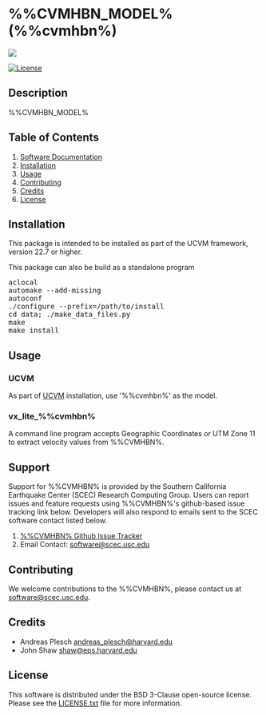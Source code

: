 # %%CVMHBN_MODEL% (%%cvmhbn%)

<a href="https://github.com/SCECcode/%%cvmhbn%.git"><img src="https://github.com/SCECcode/cvmhbn/wiki/images/%%cvmhbn%_logo.png"></a>

[![License](https://img.shields.io/badge/License-BSD_3--Clause-blue.svg)](https://opensource.org/licenses/BSD-3-Clause)


## Description

%%CVMHBN_MODEL%

## Table of Contents
1. [Software Documentation](https://github.com/SCECcode/cvmhbn/wiki)
2. [Installation](#installation)
3. [Usage](#usage)
4. [Contributing](#contributing)
5. [Credits](#credit)
6. [License](#license)

## Installation
This package is intended to be installed as part of the UCVM framework,
version 22.7 or higher. 

This package can also be build as a standalone program

<pre>
aclocal
automake --add-missing
autoconf
./configure --prefix=/path/to/install
cd data; ./make_data_files.py 
make
make install
</pre>

## Usage

### UCVM

As part of [UCVM](https://github.com/SCECcode/ucvm) installation, use '%%cvmhbn%' as the model.

### vx_lite_%%cvmhbn%

A command line program accepts Geographic Coordinates or UTM Zone 11 to extract velocity values
from %%CVMHBN%.

## Support
Support for %%CVMHBN% is provided by the Southern California Earthquake Center
(SCEC) Research Computing Group.  Users can report issues and feature requests 
using %%CVMHBN%'s github-based issue tracking link below. Developers will also 
respond to emails sent to the SCEC software contact listed below.
1. [%%CVMHBN% Github Issue Tracker](https://github.com/SCECcode/cvmhbn/issues)
2. Email Contact: software@scec.usc.edu

## Contributing
We welcome contributions to the %%CVMHBN%, please contact us at software@scec.usc.edu.

## Credits
* Andreas Plesch <andreas_plesch@harvard.edu>
* John Shaw <shaw@eps.harvard.edu>

## License
This software is distributed under the BSD 3-Clause open-source license.
Please see the [LICENSE.txt](LICENSE.txt) file for more information.

